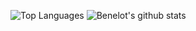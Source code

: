 ![Top Languages](https://github-readme-stats.vercel.app/api/top-langs/?username=benelot&hide_border=true&theme=dark&layout=compact&langs_count=4&bg_color=0D1117) ![Benelot's github stats](https://github-readme-stats.vercel.app/api?username=benelot&hide_border=true&theme=dark&bg_color=0D1117&hide_title=true&hide=issues&show_icons=true&include_all_commits=true&count_private=true&hide_rank=true)

<!--
**benelot/benelot** is a ✨ _special_ ✨ repository because its `README.md` (this file) appears on your GitHub profile.

Here are some ideas to get you started:

- 🔭 I’m currently working on ...
- 🌱 I’m currently learning ...
- 👯 I’m looking to collaborate on ...
- 🤔 I’m looking for help with ...
- 💬 Ask me about ...
- 📫 How to reach me: ...
- 😄 Pronouns: ...
- ⚡ Fun fact: ...
-->
